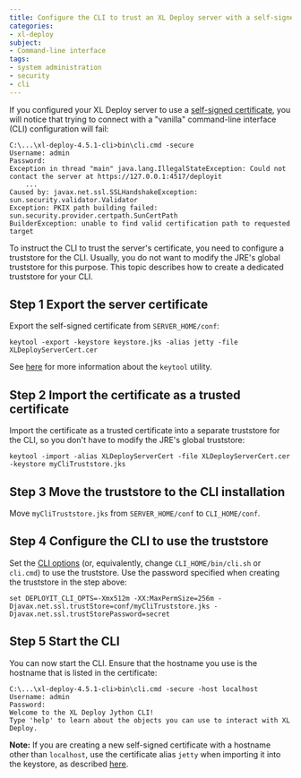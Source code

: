 ```yaml
---
title: Configure the CLI to trust an XL Deploy server with a self-signed certificate
categories:
- xl-deploy
subject:
- Command-line interface
tags:
- system administration
- security
- cli
---
```


If you configured your XL Deploy server to use a [self-signed certificate](/xl-deploy/how-to/install-xl-deploy.html#generate-a-self-signed-certificate), you will notice that trying to connect with a "vanilla" command-line interface (CLI) configuration will fail:

    C:\...\xl-deploy-4.5.1-cli>bin\cli.cmd -secure
    Username: admin
    Password:
    Exception in thread "main" java.lang.IllegalStateException: Could not contact the server at https://127.0.0.1:4517/deployit
        ...
    Caused by: javax.net.ssl.SSLHandshakeException: sun.security.validator.Validator
    Exception: PKIX path building failed: sun.security.provider.certpath.SunCertPath
    BuilderException: unable to find valid certification path to requested target

To instruct the CLI to trust the server's certificate, you need to configure a truststore for the CLI. Usually, you do not want to modify the JRE's global truststore for this purpose. This topic describes how to create a dedicated truststore for your CLI.

## Step 1 Export the server certificate

Export the self-signed certificate from `SERVER_HOME/conf`:

    keytool -export -keystore keystore.jks -alias jetty -file XLDeployServerCert.cer

See [here](http://docs.oracle.com/javase/7/docs/technotes/tools/windows/keytool.html) for more information about the `keytool` utility.

## Step 2 Import the certificate as a trusted certificate

Import the certificate as a trusted certificate into a separate truststore for the CLI, so you don't have to modify the JRE's global truststore:

    keytool -import -alias XLDeployServerCert -file XLDeployServerCert.cer -keystore myCliTruststore.jks

## Step 3 Move the truststore to the CLI installation

Move `myCliTruststore.jks` from `SERVER_HOME/conf` to `CLI_HOME/conf`.

## Step 4 Configure the CLI to use the truststore

Set the [CLI options](/xl-deploy/how-to/install-the-xl-deploy-cli.html#environment-variables) (or, equivalently, change `CLI_HOME/bin/cli.sh` or `cli.cmd`) to use the truststore. Use the password specified when creating the truststore in the step above:

    set DEPLOYIT_CLI_OPTS=-Xmx512m -XX:MaxPermSize=256m -Djavax.net.ssl.trustStore=conf/myCliTruststore.jks -Djavax.net.ssl.trustStorePassword=secret

## Step 5 Start the CLI

You can now start the CLI. Ensure that the hostname you use is the hostname that is listed in the certificate:

    C:\...\xl-deploy-4.5.1-cli>bin\cli.cmd -secure -host localhost
    Username: admin
    Password:
    Welcome to the XL Deploy Jython CLI!
    Type 'help' to learn about the objects you can use to interact with XL Deploy.

**Note:** If you are creating a new self-signed certificate with a hostname other than `localhost`, use the certificate alias `jetty` when importing it into the keystore, as described [here](/xl-deploy/how-to/update-the-xl-deploy-digital-certificate.html).
